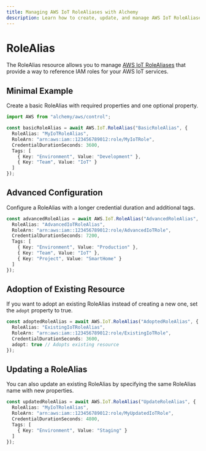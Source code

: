 ```yaml
---
title: Managing AWS IoT RoleAliases with Alchemy
description: Learn how to create, update, and manage AWS IoT RoleAliases using Alchemy Cloud Control.
---
```


# RoleAlias

The RoleAlias resource allows you to manage [AWS IoT RoleAliases](https://docs.aws.amazon.com/iot/latest/userguide/) that provide a way to reference IAM roles for your AWS IoT services.

## Minimal Example

Create a basic RoleAlias with required properties and one optional property.

```ts
import AWS from "alchemy/aws/control";

const basicRoleAlias = await AWS.IoT.RoleAlias("BasicRoleAlias", {
  RoleAlias: "MyIoTRoleAlias",
  RoleArn: "arn:aws:iam::123456789012:role/MyIoTRole",
  CredentialDurationSeconds: 3600,
  Tags: [
    { Key: "Environment", Value: "Development" },
    { Key: "Team", Value: "IoT" }
  ]
});
```

## Advanced Configuration

Configure a RoleAlias with a longer credential duration and additional tags.

```ts
const advancedRoleAlias = await AWS.IoT.RoleAlias("AdvancedRoleAlias", {
  RoleAlias: "AdvancedIoTRoleAlias",
  RoleArn: "arn:aws:iam::123456789012:role/AdvancedIoTRole",
  CredentialDurationSeconds: 7200,
  Tags: [
    { Key: "Environment", Value: "Production" },
    { Key: "Team", Value: "IoT" },
    { Key: "Project", Value: "SmartHome" }
  ]
});
```

## Adoption of Existing Resource

If you want to adopt an existing RoleAlias instead of creating a new one, set the `adopt` property to true.

```ts
const adoptedRoleAlias = await AWS.IoT.RoleAlias("AdoptedRoleAlias", {
  RoleAlias: "ExistingIoTRoleAlias",
  RoleArn: "arn:aws:iam::123456789012:role/ExistingIoTRole",
  CredentialDurationSeconds: 3600,
  adopt: true // Adopts existing resource
});
```

## Updating a RoleAlias

You can also update an existing RoleAlias by specifying the same RoleAlias name with new properties.

```ts
const updatedRoleAlias = await AWS.IoT.RoleAlias("UpdateRoleAlias", {
  RoleAlias: "MyIoTRoleAlias",
  RoleArn: "arn:aws:iam::123456789012:role/MyUpdatedIoTRole",
  CredentialDurationSeconds: 4800,
  Tags: [
    { Key: "Environment", Value: "Staging" }
  ]
});
```